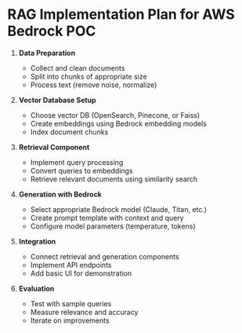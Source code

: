# RAG Implementation Plan for AWS Bedrock POC

1. **Data Preparation**
   - Collect and clean documents
   - Split into chunks of appropriate size
   - Process text (remove noise, normalize)

2. **Vector Database Setup**
   - Choose vector DB (OpenSearch, Pinecone, or Faiss)
   - Create embeddings using Bedrock embedding models
   - Index document chunks

3. **Retrieval Component**
   - Implement query processing
   - Convert queries to embeddings
   - Retrieve relevant documents using similarity search

4. **Generation with Bedrock**
   - Select appropriate Bedrock model (Claude, Titan, etc.)
   - Create prompt template with context and query
   - Configure model parameters (temperature, tokens)

5. **Integration**
   - Connect retrieval and generation components
   - Implement API endpoints
   - Add basic UI for demonstration

6. **Evaluation**
   - Test with sample queries
   - Measure relevance and accuracy
   - Iterate on improvements
